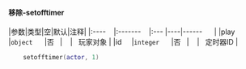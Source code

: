 #### 移除-setofftimer

|参数|类型|空|默认|注释|
|:----    |:-------    |:--- |----|------      |
|play     |`object`      |否   |    |   玩家对象 |
|id     |`integer`      |否   |    |   定时器ID |

```lua
    setofftimer(actor, 1)
```

